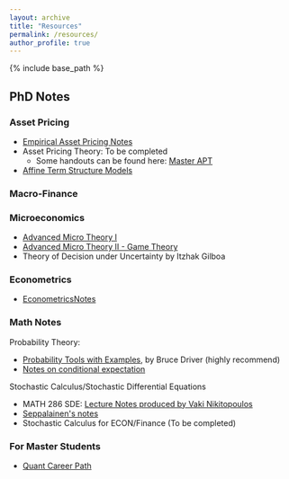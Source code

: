 ```yaml
---
layout: archive
title: "Resources"
permalink: /resources/
author_profile: true
---
```


{% include base_path %}

## PhD Notes

### Asset Pricing
+ [Empirical Asset Pricing Notes]()
+ Asset Pricing Theory: To be completed
  + Some handouts can be found here: [Master APT](../_teaching/2025-spring-mgtf411.md)
+ [Affine Term Structure Models](../files/Slides/ATSM_slides.pdf)

### Macro-Finance

### Microeconomics
+ [Advanced Micro Theory I](https://felixmunozgarcia.com/econs-501/)
+ [Advanced Micro Theory II - Game Theory](https://felixmunozgarcia.com/econs-503/)
+ Theory of Decision under Uncertainty by Itzhak Gilboa

### Econometrics
+ [EconometricsNotes](../files/Notes/EconometricsNotes.pdf)

### Math Notes
Probability Theory:
+ [Probability Tools with Examples](https://mathweb.ucsd.edu/~bdriver/280_18-19_prob/Lecture_Notes/2018-19-Lecture%20Notes.pdf), by Bruce Driver (highly recommend)
+ [Notes on conditional expectation](../files/Notes/Notes_on_conditional_expectation.pdf)

Stochastic Calculus/Stochastic Differential Equations
+ MATH 286 SDE: [Lecture Notes produced by Vaki Nikitopoulos](https://sites.google.com/view/vakiniki/notes)
+ [Seppalainen's notes](https://people.math.wisc.edu/~tseppalainen/bookpage.html)
+ Stochastic Calculus for ECON/Finance (To be completed)

### For Master Students
+ [Quant Career Path](https://finmath.uchicago.edu/careers/career-paths-in-quantitative-finance/)